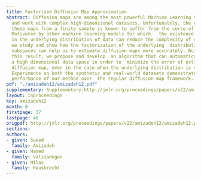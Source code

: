 ```yaml
---
title: Factorized Diffusion Map Approximation
abstract: Diffusion maps are among the most powerful Machine Learning tools to analyze
  and work with complex high-dimensional datasets. Unfortunately, the estimation of
  these maps from a finite sample is known to suffer from the curse of dimensionality.
  Motivated by other machine learning models for which   the existence of structure
  in the underlying distribution of data can reduce the complexity of estimation,
  we study and show how the factorization of the underlying  distribution into independent
  subspaces can help us to estimate diffusion maps more accurately. Building upon
  this result, we propose and develop  an algorithm that can automatically factorize
  a high dimensional data space in order to  minimize the error of estimation of its
  diffusion map, even in the case when the underlying distribution is not decomposable.
  Experiments on both the synthetic and real-world datasets demonstrate improved estimation
  performance of our method over  the regular diffusion-map framework.
pdf: "./amizadeh12/amizadeh12.pdf"
supplementary: Supplementary:http://jmlr.org/proceedings/papers/v22/amizadeh12/amizadeh12Supple.pdf
layout: inproceedings
key: amizadeh12
month: 0
firstpage: 37
lastpage: 46
origpdf: http://jmlr.org/proceedings/papers/v22/amizadeh12/amizadeh12.pdf
sections: 
authors:
- given: Saeed
  family: Amizadeh
- given: Hamed
  family: Valizadegan
- given: Milos
  family: Hauskrecht
---
```

